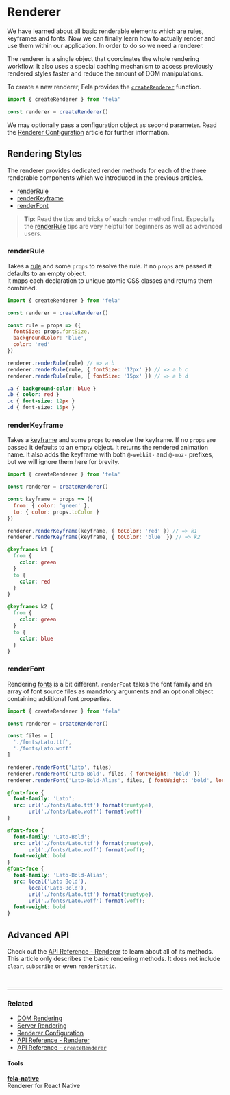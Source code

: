 # Renderer

We have learned about all basic renderable elements which are rules, keyframes and fonts. Now we can finally learn how to actually render and use them within our application. In order to do so we need a renderer.

The renderer is a single object that coordinates the whole rendering workflow. It also uses a special caching mechanism to access previously rendered styles faster and reduce the amount of DOM manipulations.

To create a new renderer, Fela provides the [`createRenderer`](../api/fela/createRenderer.md) function.

```javascript
import { createRenderer } from 'fela'

const renderer = createRenderer()
```
We may optionally pass a configuration object as second parameter. Read the [Renderer Configuration](../advanced/RendererConfiguration.md) article for further information.

## Rendering Styles
The renderer provides dedicated render methods for each of the three renderable components which we introduced in the previous articles.

* [renderRule](../api/fela/Renderer.md#renderrulerule-props)
* [renderKeyframe](../api/fela/Renderer.md#renderkeyframe-props)
* [renderFont](../api/fela/Renderer.md#renderfontfamily-files-properties)

> **Tip**: Read the tips and tricks of each render method first. Especially the [renderRule](../api/fela/Renderer.md#renderrulerule-props) tips are very helpful for beginners as well as advanced users.

### renderRule
Takes a [rule](Rules.md) and some `props` to resolve the rule. If no `props` are passed it defaults to an empty object.<br>
It maps each declaration to unique atomic CSS classes and returns them combined.

```javascript
import { createRenderer } from 'fela'

const renderer = createRenderer()

const rule = props => ({
  fontSize: props.fontSize,
  backgroundColor: 'blue',
  color: 'red'
})

renderer.renderRule(rule) // => a b
renderer.renderRule(rule, { fontSize: '12px' }) // => a b c
renderer.renderRule(rule, { fontSize: '15px' }) // => a b d
```
```CSS
.a { background-color: blue }
.b { color: red }
.c { font-size: 12px }
.d { font-size: 15px }
```


### renderKeyframe
Takes a [keyframe](Keyframes.md) and some `props` to resolve the keyframe. If no `props` are passed it defaults to an empty object.
It returns the rendered animation name.
It also adds the keyframe with both `@-webkit-` and `@-moz-` prefixes, but we will ignore them here for brevity.

```javascript
import { createRenderer } from 'fela'

const renderer = createRenderer()

const keyframe = props => ({
  from: { color: 'green' },
  to: { color: props.toColor }
})

renderer.renderKeyframe(keyframe, { toColor: 'red' }) // => k1
renderer.renderKeyframe(keyframe, { toColor: 'blue' }) // => k2
```
```CSS
@keyframes k1 {
  from {
    color: green
  }
  to {
    color: red
  }
}

@keyframes k2 {
  from {
    color: green
  }
  to {
    color: blue
  }
}
```

### renderFont
Rendering [fonts](Fonts.md) is a bit different. `renderFont` takes the font family and an array of font source files as mandatory arguments and an optional object containing additional font properties.

```javascript
import { createRenderer } from 'fela'

const renderer = createRenderer()

const files = [
  './fonts/Lato.ttf',
  './fonts/Lato.woff'
]

renderer.renderFont('Lato', files)
renderer.renderFont('Lato-Bold', files, { fontWeight: 'bold' })
renderer.renderFont('Lato-Bold-Alias', files, { fontWeight: 'bold', localAlias: ['Lato Bold', 'Lato-Bold'] })
```
```CSS
@font-face {
  font-family: 'Lato';
  src: url('./fonts/Lato.ttf') format(truetype),
       url('./fonts/Lato.woff') format(woff)
}

@font-face {
  font-family: 'Lato-Bold';
  src: url('./fonts/Lato.ttf') format(truetype),
       url('./fonts/Lato.woff') format(woff);
  font-weight: bold
}
@font-face {
  font-family: 'Lato-Bold-Alias';
  src: local('Lato Bold'), 
       local('Lato-Bold'),
       url('./fonts/Lato.ttf') format(truetype),
       url('./fonts/Lato.woff') format(woff);
  font-weight: bold
}
```

## Advanced API
Check out the [API Reference - Renderer](../api/fela/Renderer.md) to learn about all of its methods. This article only describes the basic rendering methods. It does not include `clear`, `subscribe` or even `renderStatic`.

<br>

---

### Related
* [DOM Rendering](../advanced/DOMRendering.md)
* [Server Rendering](../advanced/ServerRendering.md)
* [Renderer Configuration](../advanced/RendererConfiguration.md)
* [API Reference - Renderer](../api/fela/Renderer.md)
* [API Reference - `createRenderer`](../api/fela/createRenderer.md)

#### Tools
**[fela-native](https://github.com/rofrischmann/fela/tree/master/packages/fela-native)**<br>
Renderer for React Native
